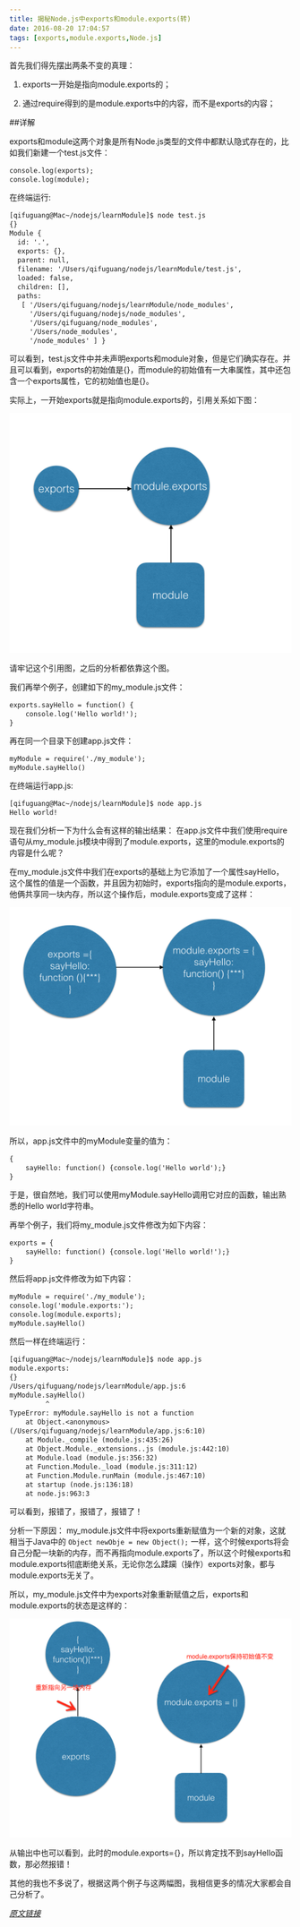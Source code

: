 ```yaml
---
title: 揭秘Node.js中exports和module.exports(转)
date: 2016-08-20 17:04:57
tags: [exports,module.exports,Node.js]
---
```


首先我们得先摆出两条不变的真理：

1. exports一开始是指向module.exports的；

2. 通过require得到的是module.exports中的内容，而不是exports的内容；

##详解

exports和module这两个对象是所有Node.js类型的文件中都默认隐式存在的，比如我们新建一个test.js文件：

```
console.log(exports);
console.log(module);
```

在终端运行:

```
[qifuguang@Mac~/nodejs/learnModule]$ node test.js
{}
Module {
  id: '.',
  exports: {},
  parent: null,
  filename: '/Users/qifuguang/nodejs/learnModule/test.js',
  loaded: false,
  children: [],
  paths:
   [ '/Users/qifuguang/nodejs/learnModule/node_modules',
     '/Users/qifuguang/nodejs/node_modules',
     '/Users/qifuguang/node_modules',
     '/Users/node_modules',
     '/node_modules' ] }
```   
     
可以看到，test.js文件中并未声明exports和module对象，但是它们确实存在。并且可以看到，exports的初始值是{}，而module的初始值有一大串属性，其中还包含一个exports属性，它的初始值也是{}。

实际上，一开始exports就是指向module.exports的，引用关系如下图：

![](https://github.com/Fuatnow/LovelyHouese/blob/master/source/imgs/exports和module的引用图.png?raw=true)

请牢记这个引用图，之后的分析都依靠这个图。

我们再举个例子，创建如下的my_module.js文件：

```
exports.sayHello = function() {
    console.log('Hello world!');
}
```

再在同一个目录下创建app.js文件：

```
myModule = require('./my_module');
myModule.sayHello()

```

在终端运行app.js:
```
[qifuguang@Mac~/nodejs/learnModule]$ node app.js
Hello world!

```
现在我们分析一下为什么会有这样的输出结果：
在app.js文件中我们使用require语句从my_module.js模块中得到了module.exports，这里的module.exports的内容是什么呢？

在my_module.js文件中我们在exports的基础上为它添加了一个属性sayHello，这个属性的值是一个函数，并且因为初始时，exports指向的是module.exports，他俩共享同一块内存，所以这个操作后，module.exports变成了这样：

![](https://github.com/Fuatnow/LovelyHouese/blob/master/source/imgs/exports赋值之后.png?raw=true)

所以，app.js文件中的myModule变量的值为：

```
{
    sayHello: function() {console.log('Hello world');}
}

```
于是，很自然地，我们可以使用myModule.sayHello调用它对应的函数，输出熟悉的Hello world字符串。

再举个例子，我们将my_module.js文件修改为如下内容：

```
exports = {
    sayHello: function() {console.log('Hello world!');}
}

```

然后将app.js文件修改为如下内容：
```
myModule = require('./my_module');
console.log('module.exports:');
console.log(module.exports);
myModule.sayHello()

```

然后一样在终端运行：

```
[qifuguang@Mac~/nodejs/learnModule]$ node app.js
module.exports:
{}
/Users/qifuguang/nodejs/learnModule/app.js:6
myModule.sayHello()
         ^
TypeError: myModule.sayHello is not a function
    at Object.<anonymous> (/Users/qifuguang/nodejs/learnModule/app.js:6:10)
    at Module._compile (module.js:435:26)
    at Object.Module._extensions..js (module.js:442:10)
    at Module.load (module.js:356:32)
    at Function.Module._load (module.js:311:12)
    at Function.Module.runMain (module.js:467:10)
    at startup (node.js:136:18)
    at node.js:963:3
```
可以看到，报错了，报错了，报错了！

分析一下原因：
my_module.js文件中将exports重新赋值为一个新的对象，这就相当于Java中的
`
Object newObje = new Object();
`
一样，这个时候exports将会自己分配一块新的内存，而不再指向module.exports了，所以这个时候exports和module.exports彻底断绝关系，无论你怎么蹂躏（操作）exports对象，都与module.exports无关了。

所以，my_module.js文件中为exports对象重新赋值之后，exports和module.exports的状态是这样的：

![](https://github.com/Fuatnow/LovelyHouese/blob/master/source/imgs/exports重新分配内存之后.png?raw=true)

从输出中也可以看到，此时的module.exports={}，所以肯定找不到sayHello函数，那必然报错！

其他的我也不多说了，根据这两个例子与这两幅图，我相信更多的情况大家都会自己分析了。



*[原文链接](http://qifuguang.me/2015/11/11/揭秘Node-js中exports和module-exports/)*
